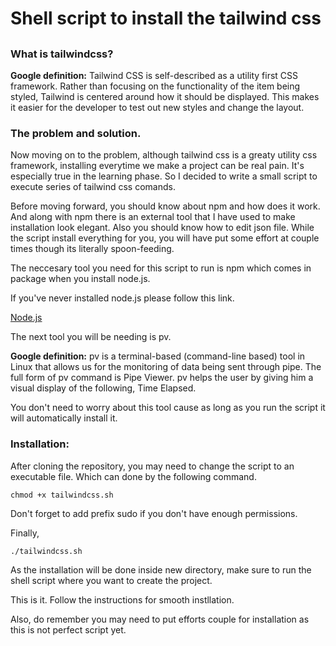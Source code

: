 # Shell script to install the tailwind css

##

### What is tailwindcss?

__Google definition:__ Tailwind CSS is self-described as a utility first CSS framework. Rather than focusing on the functionality of the item being styled, Tailwind is centered around how it should be displayed. This makes it easier for the developer to test out new styles and change the layout.

### The problem and solution.

Now moving on to the problem, although tailwind css is a greaty utility css framework, installing everytime we make a project can be real pain. It's especially true in the learning phase. So I decided to write a small script to execute series of tailwind css comands.

Before moving forward, you should know about npm and how does it work. And along with npm there is an external tool that I have used to make installation look elegant. Also you should know how to edit json file. While the script install everything for you, you will have put some effort at couple times though its literally spoon-feeding.

The neccesary tool you need for this script to run is npm which comes in package when you install node.js.

If you've never installed node.js please follow this link.

[Node.js](https://docs.npmjs.com/downloading-and-installing-node-js-and-npm)

The next tool you will be needing is pv.

__Google definition:__ pv is a terminal-based (command-line based) tool in Linux that allows us for the monitoring of data being sent through pipe. The full form of pv command is Pipe Viewer. pv helps the user by giving him a visual display of the following, Time Elapsed.

You don't need to worry about this tool cause as long as you run the script it will automatically install it.


### Installation:

After cloning the repository, you may need to change the script to an executable file. Which can done by the following command.

`chmod +x tailwindcss.sh`

Don't forget to add prefix sudo if you don't have enough permissions.

Finally,

`./tailwindcss.sh`

As the installation will be done inside new directory, make sure to run the shell script where you want to create the project.

This is it. Follow the instructions for smooth instllation.

Also, do remember you may need to put efforts couple for installation as this is not perfect script yet.

